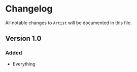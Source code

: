 # Changelog

All notable changes to `Artist` will be documented in this file.

## Version 1.0

### Added
- Everything
